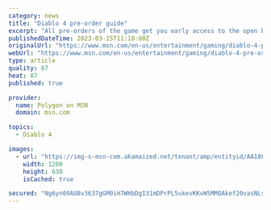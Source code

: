 ```yaml
---
category: news
title: "Diablo 4 pre-order guide"
excerpt: "All pre-orders of the game get you early access to the open beta that begins on March 17 and runs until March 20. However, it's worth noting that the Diablo 4 Beta will be made available to everyone ..."
publishedDateTime: 2023-03-15T11:10:00Z
originalUrl: "https://www.msn.com/en-us/entertainment/gaming/diablo-4-pre-order-guide/ar-AA18FvVZ"
webUrl: "https://www.msn.com/en-us/entertainment/gaming/diablo-4-pre-order-guide/ar-AA18FvVZ"
type: article
quality: 87
heat: 87
published: true

provider:
  name: Polygon on MSN
  domain: msn.com

topics:
  - Diablo 4

images:
  - url: "https://img-s-msn-com.akamaized.net/tenant/amp/entityid/AA18FIz0.img?h=630&w=1200&m=6&q=60&o=t&l=f&f=jpg"
    width: 1200
    height: 630
    isCached: true

secured: "Ng6yn09AU8v3637gGM0iH7WHbDgI31mDPrPL5ukevKKvW5MMQAkef20vasNLsMsEqgv1j7D5Vp/gbYSkGtLgYJlUDCIjbPI+yQJTM57xVvK3W1iPDxrxDI6gCvPvKBHDEH+mLlrdYX6CRdDtimW+jB0S7SInCF4T33JCdxLnWtVqtERb0enDNiNMMrhTh5KQ3RT/3D7WpT4nHgzVzvbKf4rFvOQmt8+0+H/dBqIUClEcAscohxDy6yp7rQCD+T/3E9Es4HbdIPoL00STb72NeapTGQ4FfzlAszWE0s6xLkzapdHSy8aZFj8udJxPcllFZ4N+bzv4TXiYZOmKEftxpJi9FbGZTgn2aOIF1K+TYjI=;Q6OayRedB59PMQ94cfWejw=="
---
```


